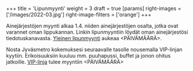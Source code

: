 +++
title = 'Lipunmyynti'
weight = 3
draft = true
[params]
  right-images = ['/images/2022-03.jpg']
  right-image-filters = ['orange']
+++

Ainejärjestöjen myynti alkaa 1.4. niiden ainejärjestöjen osalta, jotka ovat varannet oman lippukannan. Linkin lipunmyyntiin löydät oman ainejärjestösi tiedotuskanavasta. [Yleinen lipunmyynti](/) aukeaa <PÄIVÄMÄÄRÄ>.

Nosta Jyväsmetro kokemuksesi seuraavalle tasolle nousemalla VIP-linjan kyytiin. Erikoisuuksiin kuuluu mm. puuhapussi, buffet ja jonon ohitus jatkoille. [VIP-linja](/) tulee myyntiin <PÄIVÄMÄÄRÄ>
